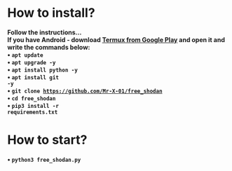 
# How to install?
<b>Follow the instructions...</b><br>
<b>If you have Android - download <a href="https://play.google.com/store/apps/details?id=com.termux&hl=ru">Termux from Google Play</a> and open it and write the commands below:<br>
• <code>apt update</code><br>
• <code>apt upgrade -y</code><br>
• <code>apt install python -y</code><br>
• <code>apt install git -y</code><br>
• <code>git clone https://github.com/Mr-X-01/free_shodan</code><br>
• <code>cd free_shodan</code><br>
• <code>pip3 install -r requirements.txt</code><br>

# How to start?
• <code>python3 free_shodan.py</code><br>